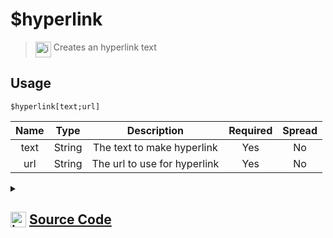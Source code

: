 # $hyperlink
> <img align="top" src="https://upload.wikimedia.org/wikipedia/commons/thumb/e/e4/Infobox_info_icon.svg/160px-Infobox_info_icon.svg.png?20150409153300" alt="image" width="25" height="auto"> Creates an hyperlink text
## Usage
```
$hyperlink[text;url]
```
| Name | Type | Description | Required | Spread
| :---: | :---: | :---: | :---: | :---: |
text | String | The text to make hyperlink | Yes | No
url | String | The url to use for hyperlink | Yes | No
<details>
<summary>
    
## <img align="top" src="https://cdn4.iconfinder.com/data/icons/iconsimple-logotypes/512/github-512.png" alt="image" width="25" height="auto">  [Source Code](https://github.com/tryforge/ForgeScript-V2/blob/main/src/native/hyperlink.ts)
    
</summary>
    
```ts
import { bold } from "discord.js"
import { ArgType, NativeFunction } from "../structures"

export const BoldEscapeRegex = /(\*)/gim

export default new NativeFunction({
    name: "$hyperlink",
    version: "1.3.0",
    brackets: true,
    description: "Creates an hyperlink text",
    unwrap: true,
    args: [
        {
            name: "text",
            description: "The text to make hyperlink",
            rest: false,
            required: true,
            type: ArgType.String
        },
        {
            name: "url",
            description: "The url to use for hyperlink",
            rest: false,
            required: true,
            type: ArgType.String
        }
    ],
    execute(ctx, [ str, url ]) {
        return this.success(`[${str}](${url})`)
    },
})
```
    
</details>
